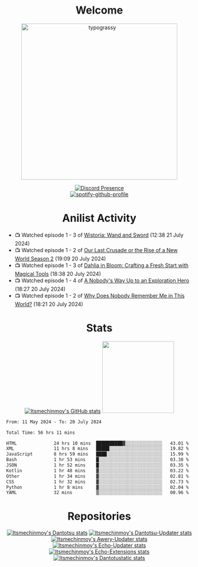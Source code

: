 <div align="center">

# Welcome
<a href="https://github.com/kawarimidoll/typograssy">
    <img alt="typograssy" src="https://typograssy.deno.dev/api?text=%E3%82%88%E3%81%86%E3%81%93%E3%81%9D%E3%81%BF%E3%81%AA%E3%81%95%E3%82%93%20-%20Itsmechinmoy--&&l0=none&l1=82d9d0&l2=027353&l3=038c4c&l4=01402e&bg=none&frame=none&speed=100&comment=" width="421.99">
</a>

[![Discord Presence](https://lanyard.cnrad.dev/api/523539866311720963?theme=dark&bg=Oe1116&animated=false&hideDiscrim=true&borderRadius=30px&hideActivity=whenNotUsed)](https://discord.com/users/523539866311720963)<br>
[![spotify-github-profile](https://spotify-github-profile.kittinanx.com/api/view?uid=31zczwoe3obxakjgkio7anubhkaq&cover_image=true&theme=novatorem&show_offline=true&background_color=121212&interchange=false&bar_color=53b14f&bar_color=ffffff&bar_color_cover=false)](https://spotify-github-profile.vercel.app/api/view?uid=31zczwoe3obxakjgkio7anubhkaq&redirect=true)
</div>

<div align="center">

# Anilist Activity
</div>
<!-- ANILIST_ACTIVITY:start -->

-   📺 Watched episode 1 - 3 of [Wistoria: Wand and Sword](https://anilist.co/anime/174576) (12:38 21 July 2024)
-   📺 Watched episode 1 - 2 of [Our Last Crusade or the Rise of a New World Season 2](https://anilist.co/anime/139825) (19:09 20 July 2024)
-   📺 Watched episode 1 - 3 of [Dahlia in Bloom: Crafting a Fresh Start with Magical Tools](https://anilist.co/anime/168623) (18:38 20 July 2024)
-   📺 Watched episode 1 - 4 of [A Nobody's Way Up to an Exploration Hero](https://anilist.co/anime/172416) (18:27 20 July 2024)
-   📺 Watched episode 1 - 2 of [Why Does Nobody Remember Me in This World?](https://anilist.co/anime/167419) (18:21 20 July 2024)

<!-- ANILIST_ACTIVITY:end -->
<div align="center">
    
# Stats
[![Itsmechinmoy's GitHub stats](https://github-readme-stats.vercel.app/api?username=itsmechinmoy&show_icons=true&theme=algolia)](https://github.com/anuraghazra/github-readme-stats)
<img src="https://github-readme-stackoverflow.vercel.app/?userID=25004176&theme=dark" height="194"/>
</div>
<!--START_SECTION:waka-->

```txt
From: 11 May 2024 - To: 20 July 2024

Total Time: 56 hrs 11 mins

HTML              24 hrs 10 mins  ██████████▓░░░░░░░░░░░░░░   43.01 %
XML               11 hrs 8 mins   █████░░░░░░░░░░░░░░░░░░░░   19.82 %
JavaScript        8 hrs 59 mins   ████░░░░░░░░░░░░░░░░░░░░░   15.99 %
Bash              1 hr 53 mins    █░░░░░░░░░░░░░░░░░░░░░░░░   03.38 %
JSON              1 hr 52 mins    █░░░░░░░░░░░░░░░░░░░░░░░░   03.35 %
Kotlin            1 hr 48 mins    ▓░░░░░░░░░░░░░░░░░░░░░░░░   03.22 %
Other             1 hr 34 mins    ▓░░░░░░░░░░░░░░░░░░░░░░░░   02.81 %
CSS               1 hr 32 mins    ▓░░░░░░░░░░░░░░░░░░░░░░░░   02.73 %
Python            1 hr 8 mins     ▓░░░░░░░░░░░░░░░░░░░░░░░░   02.04 %
YAML              32 mins         ▒░░░░░░░░░░░░░░░░░░░░░░░░   00.96 %
```

<!--END_SECTION:waka-->
<div align="center">

# Repositories
[![Itsmechinmoy's Dantotsu stats](https://github-readme-stats.vercel.app/api/pin/?username=itsmechinmoy&repo=dantotsu&show_icons=true&theme=algolia&description_lines_count=1)](https://github.com/itsmechinmoy/dantotsu)
[![Itsmechinmoy's Dantotsu-Updater stats](https://github-readme-stats.vercel.app/api/pin/?username=itsmechinmoy&repo=dantotsu-updater&show_icons=true&theme=algolia&description_lines_count=1)](https://github.com/itsmechinmoy/dantotsu-updater)
[![Itsmechinmoy's Awery-Updater stats](https://github-readme-stats.vercel.app/api/pin/?username=itsmechinmoy&repo=awery-updater&show_icons=true&theme=algolia&description_lines_count=1)](https://github.com/itsmechinmoy/awery-updater)
[![Itsmechinmoy's Echo-Updater stats](https://github-readme-stats.vercel.app/api/pin/?username=itsmechinmoy&repo=echo-updater&show_icons=true&theme=algolia&description_lines_count=1)](https://github.com/itsmechinmoy/echo-updater)
[![Itsmechinmoy's Echo-Extensions stats](https://github-readme-stats.vercel.app/api/pin/?username=itsmechinmoy&repo=echo-extensions&show_icons=true&theme=algolia&description_lines_count=1)](https://github.com/itsmechinmoy/echo-extensions)
[![Itsmechinmoy's Dantotustatic stats](https://github-readme-stats.vercel.app/api/pin/?username=itsmechinmoy&repo=dantotustatic&show_icons=true&theme=algolia&description_lines_count=1)](https://github.com/itsmechinmoy/dantotustatic)
</div>
